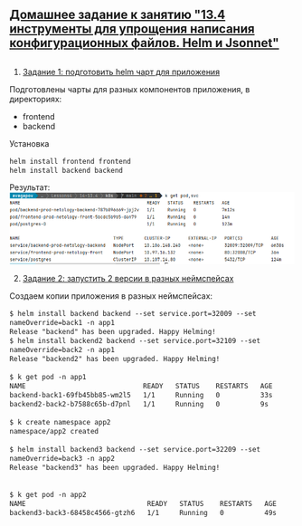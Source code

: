 ## [Домашнее задание к занятию "13.4 инструменты для упрощения написания конфигурационных файлов. Helm и Jsonnet"](https://github.com/netology-code/devkub-homeworks/blob/main/13-kubernetes-config-04-helm.md#%D0%B4%D0%BE%D0%BC%D0%B0%D1%88%D0%BD%D0%B5%D0%B5-%D0%B7%D0%B0%D0%B4%D0%B0%D0%BD%D0%B8%D0%B5-%D0%BA-%D0%B7%D0%B0%D0%BD%D1%8F%D1%82%D0%B8%D1%8E-134-%D0%B8%D0%BD%D1%81%D1%82%D1%80%D1%83%D0%BC%D0%B5%D0%BD%D1%82%D1%8B-%D0%B4%D0%BB%D1%8F-%D1%83%D0%BF%D1%80%D0%BE%D1%89%D0%B5%D0%BD%D0%B8%D1%8F-%D0%BD%D0%B0%D0%BF%D0%B8%D1%81%D0%B0%D0%BD%D0%B8%D1%8F-%D0%BA%D0%BE%D0%BD%D1%84%D0%B8%D0%B3%D1%83%D1%80%D0%B0%D1%86%D0%B8%D0%BE%D0%BD%D0%BD%D1%8B%D1%85-%D1%84%D0%B0%D0%B9%D0%BB%D0%BE%D0%B2-helm-%D0%B8-jsonnet)
## 

1. [Задание 1: подготовить helm чарт для приложения](https://github.com/netology-code/devkub-homeworks/blob/main/13-kubernetes-config-04-helm.md#%D0%B7%D0%B0%D0%B4%D0%B0%D0%BD%D0%B8%D0%B5-1-%D0%BF%D0%BE%D0%B4%D0%B3%D0%BE%D1%82%D0%BE%D0%B2%D0%B8%D1%82%D1%8C-helm-%D1%87%D0%B0%D1%80%D1%82-%D0%B4%D0%BB%D1%8F-%D0%BF%D1%80%D0%B8%D0%BB%D0%BE%D0%B6%D0%B5%D0%BD%D0%B8%D1%8F)

Подготовлены чарты для разных компонентов приложения, в директориях:
* frontend
* backend

Установка
```shell
helm install frontend frontend
helm install backend backend
```

Результат:  
![img.png](img.png)


2. [Задание 2: запустить 2 версии в разных неймспейсах](https://github.com/netology-code/devkub-homeworks/blob/main/13-kubernetes-config-04-helm.md#%D0%B7%D0%B0%D0%B4%D0%B0%D0%BD%D0%B8%D0%B5-2-%D0%B7%D0%B0%D0%BF%D1%83%D1%81%D1%82%D0%B8%D1%82%D1%8C-2-%D0%B2%D0%B5%D1%80%D1%81%D0%B8%D0%B8-%D0%B2-%D1%80%D0%B0%D0%B7%D0%BD%D1%8B%D1%85-%D0%BD%D0%B5%D0%B9%D0%BC%D1%81%D0%BF%D0%B5%D0%B9%D1%81%D0%B0%D1%85)

Создаем копии приложения в разных неймспейсах:
```shell
$ helm install backend backend --set service.port=32009 --set nameOverride=back1 -n app1
Release "backend" has been upgraded. Happy Helming!
$ helm install backend2 backend --set service.port=32109 --set nameOverride=back2 -n app1
Release "backend2" has been upgraded. Happy Helming!

$ k get pod -n app1
NAME                             READY   STATUS    RESTARTS   AGE
backend-back1-69fb45bb85-wm2l5   1/1     Running   0          33s
backend2-back2-b7588c65b-d7pnl   1/1     Running   0          9s

$ k create namespace app2
namespace/app2 created

$ helm install backend3 backend --set service.port=32209 --set nameOverride=back3 -n app2
Release "backend3" has been upgraded. Happy Helming!


$ k get pod -n app2
NAME                              READY   STATUS    RESTARTS   AGE
backend3-back3-68458c4566-gtzh6   1/1     Running   0          49s

```
